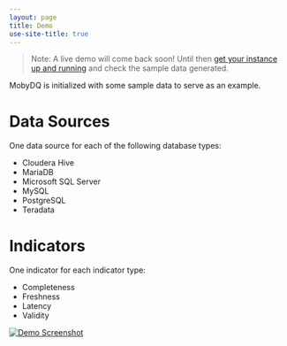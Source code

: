 ```yaml
---
layout: page
title: Demo
use-site-title: true
---
```


> Note: A live demo will come back soon! Until then [get your instance up and running](/mobydq/pages/gettingstarted) and check the sample data generated.

MobyDQ is initialized with some sample data to serve as an example.

# Data Sources

One data source for each of the following database types:

-   Cloudera Hive
-   MariaDB
-   Microsoft SQL Server
-   MySQL
-   PostgreSQL
-   Teradata

# Indicators

One indicator for each indicator type:

-   Completeness
-   Freshness
-   Latency
-   Validity

[![Demo Screenshot](https://ubisoft.github.io/mobydq/img/demo_screenshot.png)](https://ubisoft.github.io/mobydq/img/demo_screenshot.png)
